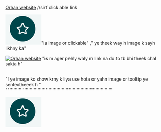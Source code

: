 [Orhan website](https://www.linkedin.com/feed/ "this is image tool tip") //sirf click able link

[![Orhan website](https://github.com/MOrhan786/mrc-prctice-1/blob/main/1-2.png)](https://www.linkedin.com/feed/ "Click here and Go to my linkdin acount.")"is image or clickable" ," ye theek way h image k sayh likhny ka"

[![Orhan website]()](https://www.linkedin.com/feed/ "Click here and Go to my linkdin acount.") "is m ager pehly waly m link na do to tb bhi theek chal sakta h"

<br>"! ye image ko show krny k liya use hota or yahn image or tooltip ye sentextheeek h [![]()]()"
<br>
""'''''''''''''''''''''''''''''''''''''''''''''''''''''''''''''''''''''''''''"

[![image](https://github.com/MOrhan786/mrc-prctice-1/blob/main/1-2.png)](https://www.linkedin.com/feed/ "click and go to linkdin [![]()]()")
